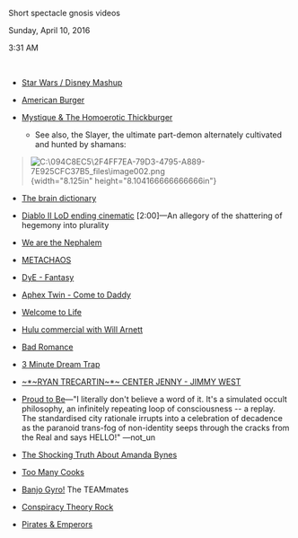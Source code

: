 Short spectacle gnosis videos

Sunday, April 10, 2016

3:31 AM

 

-   [Star Wars / Disney Mashup](https://www.youtube.com/watch?v=djsfIj03jDk)

-   [American Burger](https://www.youtube.com/watch?v=bCP-ZmDCYPI)

-   [Mystique & The Homoerotic Thickburger](https://www.youtube.com/watch?v=EJs8zC-AnQk)

    -   See also, the Slayer, the ultimate part-demon alternately cultivated and hunted by shamans:

> ![C:\\094C8EC5\\2F4FF7EA-79D3-4795-A889-7E925CFC37B5\_files\\image002.png](/media/image2.png){width="8.125in" height="8.104166666666666in"}

-   [The brain dictionary](https://www.youtube.com/watch?v=k61nJkx5aDQ)

-   [Diablo II LoD ending cinematic](https://www.youtube.com/watch?v=GR3vpRFt6pw) \[2:00\]—An allegory of the shattering of hegemony into plurality

-   [We are the Nephalem](https://www.youtube.com/watch?v=cNxO8CqV3GY)

-   [METACHAOS](http://reddit.com/tb/1us919)

-   [DyE - Fantasy](http://www.youtube.com/watch?v=6QFwo57WKwg)

-   [Aphex Twin - Come to Daddy](http://reddit.com/tb/1v722z)

-   [Welcome to Life](http://www.youtube.com/watch?v=IFe9wiDfb0E)

-   [Hulu commercial with Will Arnett](https://www.youtube.com/watch?v=P8kglmCm5U8)

-   [Bad Romance](http://www.youtube.com/watch?v=qrO4YZeyl0I)

-   [3 Minute Dream Trap](https://www.youtube.com/watch?v=2noksck788I)

-   [\~\*\~RYAN TRECARTIN\~\*\~ CENTER JENNY - JIMMY WEST](https://www.youtube.com/watch?v=74m4VfNebtM&feature=youtu.be)

-   [Proud to Be](https://www.youtube.com/watch?v=dtCyepuLt8Q)—"I literally don't believe a word of it. It's a simulated occult philosophy, an infinitely repeating loop of consciousness -- a replay. The standardised city rationale irrupts into a celebration of decadence as the paranoid trans-fog of non-identity seeps through the cracks from the Real and says HELLO!" —not\_un

-   [The Shocking Truth About Amanda Bynes](https://www.youtube.com/watch?v=U6R6O9CeE6A)

-   [Too Many Cooks](https://www.youtube.com/watch?v=QrGrOK8oZG8)

-   [Banjo Gyro!](https://www.youtube.com/watch?v=Xynvrod0P6k) The TEAMmates

-   [Conspiracy Theory Rock](https://www.youtube.com/watch?v=z3JLKw0q4kY)

-   [Pirates & Emperors](https://www.youtube.com/watch?v=UQBWGo7pef8)

 

 

